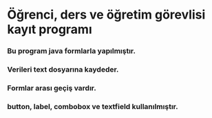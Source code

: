 # Öğrenci, ders ve öğretim görevlisi kayıt programı
### Bu program java formlarla yapılmıştır.
### Verileri text dosyarına kaydeder.
### Formlar arası geçiş vardır.
### button, label, combobox ve textfield kullanılmıştır.
